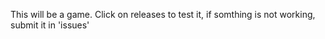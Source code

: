 This will be a game. Click on releases to test it, if somthing is not working, submit it in 'issues'
